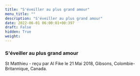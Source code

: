 ```yaml
---
title: "S'éveiller au plus grand amour"
menu_title: ""
description: "S'éveiller au plus grand amour"
date: 2022-06-01 06:00:01+00:397
draft: False
hidden: True
weight:
---
```

### S'éveiller au plus grand amour

St Matthieu - reçu par Al Fike le 21 Mai 2018, Gibsons, Colombie-Britannique, Canada.



